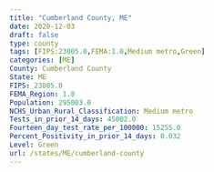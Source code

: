 ```yaml
---
title: "Cumberland County, ME"
date: 2020-12-03
draft: false
type: county
tags: [FIPS:23005.0,FEMA:1.0,Medium metro,Green]
categories: [ME]
County: Cumberland County
State: ME
FIPS: 23005.0
FEMA_Region: 1.0
Population: 295003.0
NCHS_Urban_Rural_Classification: Medium metro
Tests_in_prior_14_days: 45002.0
Fourteen_day_test_rate_per_100000: 15255.0
Percent_Positivity_in_prior_14_days: 0.032
Level: Green
url: /states/ME/cumberland-county
---
```



